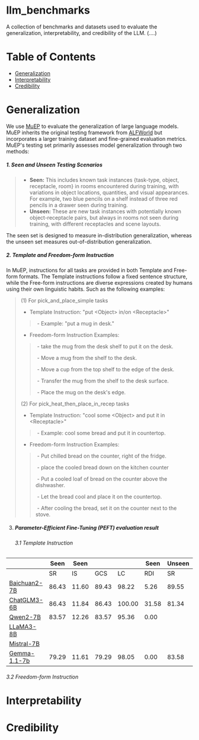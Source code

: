 # llm_benchmarks

A collection of benchmarks and datasets used to evaluate the generalization, interpretability, and credibility of the LLM. (....)



# Table of Contents

- [Generalization](#Generalization)
- [Interpretability](#Interpretability)
- [Credibility](#Credibility)

# Generalization

We use [MuEP](https://github.com/kanxueli/MuEP) to evaluate the generalization of large language models. MuEP inherits the original testing framework from [ALFWorld](https://github.com/alfworld/alfworld) but incorporates a larger training dataset and fine-grained evaluation metrics. MuEP's testing set primarily assesses model generalization through two methods:

##### 1. **Seen and Unseen Testing Scenarios**

> - **Seen:** This includes known task instances {task-type, object, receptacle, room} in rooms encountered during training, with variations in object locations, quantities, and visual appearances. For example, two blue pencils on a shelf instead of three red pencils in a drawer seen during training.
> - **Unseen:** These are new task instances with potentially known object-receptacle pairs, but always in rooms not seen during training, with different receptacles and scene layouts. 

The seen set is designed to measure in-distribution generalization, whereas the unseen set measures out-of-distribution generalization.

##### 2. **Template and Freedom-form Instruction**

In MuEP, instructions for all tasks are provided in both Template and Free-form formats. The Template instructions follow a fixed sentence structure, while the Free-form instructions are diverse expressions created by humans using their own linguistic habits. Such as the following examples:

> (1) For pick_and_place_simple tasks
>
> - Template Instruction: "put \<Object> in/on \<Receptacle>"
>
> > ​    - Example: "put a mug in desk."
>
> - Freedom-form Instruction Examples:
>
> > ​    - take the mug from the desk shelf to put it on the desk.
> >
> > ​    - Move a mug from the shelf to the desk. 
> >
> > ​    - Move a cup from the top shelf to the edge of the desk.
> >
> > ​    - Transfer the mug from the shelf to the desk surface.
> >
> > ​    - Place the mug on the desk's edge.
>
> (2) For pick_heat_then_place_in_recep tasks
>
> - Template Instruction: "cool some \<Object> and put it in \<Receptacle>"
>
> > ​    - Example: cool some bread and put it in countertop.
>
> - Freedom-form Instruction Examples:
>
> > ​    - Put chilled bread on the counter, right of the fridge.
> >
> > ​    - place the cooled bread down on the kitchen counter
> >
> > ​    - Put a cooled loaf of bread on the counter above the dishwasher.
> >
> > ​    - Let the bread cool and place it on the countertop.
> >
> > ​    - After cooling the bread, set it on the counter next to the stove.



3. ##### Parameter-Efficient Fine-Tuning (PEFT) evaluation result

   ###### 3.1 Template Instruction

|                                                              | Seen  | Seen  |       |        | Seen  | Unseen |       |       |        |       |
| ------------------------------------------------------------ | ----- | ----- | ----- | ------ | ----- | ------ | ----- | ----- | ------ | ----- |
|                                                              | SR    | IS    | GCS   | LC     | RDI   | SR     | IS    | GCS   | LC     | RDI   |
| [Baichuan2-7B](https://huggingface.co/baichuan-inc/Baichuan2-7B-Chat) | 86.43 | 11.60 | 89.43 | 98.22  | 5.26  | 89.55  | 13.78 | 92.55 | 95.43  | 7.14  |
| [ChatGLM3-6B](https://huggingface.co/THUDM/chatglm3-6b)      | 86.43 | 11.84 | 86.43 | 100.00 | 31.58 | 81.34  | 12.88 | 81.34 | 99.52  | 44.00 |
| [Qwen2-7B](https://huggingface.co/Qwen/Qwen2-7B-Instruct)    | 83.57 | 12.26 | 83.57 | 95.36  | 0.00  |        |       |       |        |       |
| [LLaMA3-8B](https://huggingface.co/meta-llama/Meta-Llama-3.1-8B-Instruct) |       |       |       |        |       |        |       |       |        |       |
| [Mistral-7B](https://huggingface.co/mistralai/Mistral-7B-Instruct-v0.2) |       |       |       |        |       |        |       |       |        |       |
| [Gemma-1.1-7b](https://huggingface.co/google/gemma-1.1-7b-it) | 79.29 | 11.61 | 79.29 | 98.05  | 0.00  | 83.58  | 13.10 | 83.58 | 100.00 | 0.00  |

######    3.2 Freedom-form Instruction



# Interpretability





# Credibility
